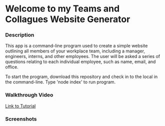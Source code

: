 # Welcome to my Teams and Collagues Website Generator

### Description
This app is a command-line program used to create a simple website outlining all members of your workplace team, including a manager, engineers, interns, and other employees. The user will be asked a series of questions relating to each individual employee, such as name, email, and office. 

To start the program, download this repository and check in to the local in the command-line. Type 'node index' to run program.

### Walkthrough Video
[Link to Tutorial]()

### Screenshots